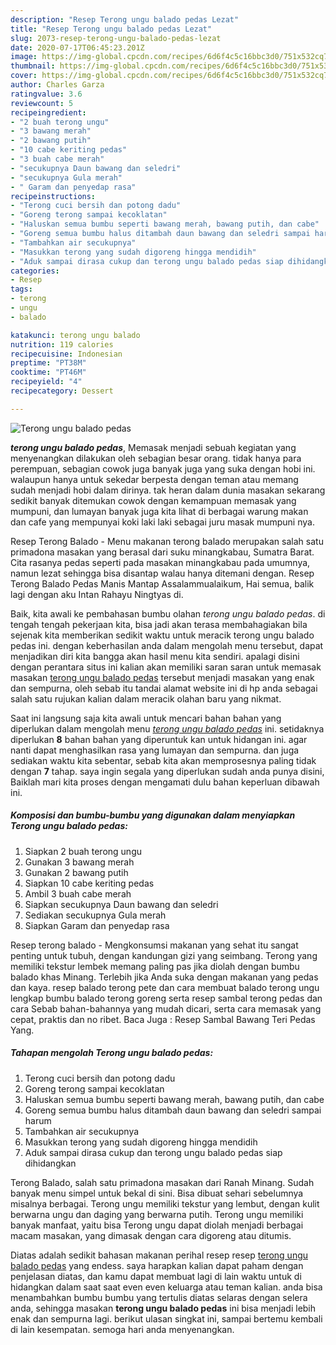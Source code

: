 ```yaml
---
description: "Resep Terong ungu balado pedas Lezat"
title: "Resep Terong ungu balado pedas Lezat"
slug: 2073-resep-terong-ungu-balado-pedas-lezat
date: 2020-07-17T06:45:23.201Z
image: https://img-global.cpcdn.com/recipes/6d6f4c5c16bbc3d0/751x532cq70/terong-ungu-balado-pedas-foto-resep-utama.jpg
thumbnail: https://img-global.cpcdn.com/recipes/6d6f4c5c16bbc3d0/751x532cq70/terong-ungu-balado-pedas-foto-resep-utama.jpg
cover: https://img-global.cpcdn.com/recipes/6d6f4c5c16bbc3d0/751x532cq70/terong-ungu-balado-pedas-foto-resep-utama.jpg
author: Charles Garza
ratingvalue: 3.6
reviewcount: 5
recipeingredient:
- "2 buah terong ungu"
- "3 bawang merah"
- "2 bawang putih"
- "10 cabe keriting pedas"
- "3 buah cabe merah"
- "secukupnya Daun bawang dan seledri"
- "secukupnya Gula merah"
- " Garam dan penyedap rasa"
recipeinstructions:
- "Terong cuci bersih dan potong dadu"
- "Goreng terong sampai kecoklatan"
- "Haluskan semua bumbu seperti bawang merah, bawang putih, dan cabe"
- "Goreng semua bumbu halus ditambah daun bawang dan seledri sampai harum"
- "Tambahkan air secukupnya"
- "Masukkan terong yang sudah digoreng hingga mendidih"
- "Aduk sampai dirasa cukup dan terong ungu balado pedas siap dihidangkan"
categories:
- Resep
tags:
- terong
- ungu
- balado

katakunci: terong ungu balado 
nutrition: 119 calories
recipecuisine: Indonesian
preptime: "PT38M"
cooktime: "PT46M"
recipeyield: "4"
recipecategory: Dessert

---
```



![Terong ungu balado pedas](https://img-global.cpcdn.com/recipes/6d6f4c5c16bbc3d0/751x532cq70/terong-ungu-balado-pedas-foto-resep-utama.jpg)

<b><i>terong ungu balado pedas</i></b>, Memasak menjadi sebuah kegiatan yang menyenangkan dilakukan oleh sebagian besar orang. tidak hanya para perempuan, sebagian cowok juga banyak juga yang suka dengan hobi ini. walaupun hanya untuk sekedar berpesta dengan teman atau memang sudah menjadi hobi dalam dirinya. tak heran dalam dunia masakan sekarang sedikit banyak ditemukan cowok dengan kemampuan memasak yang mumpuni, dan lumayan banyak juga kita lihat di berbagai warung makan dan cafe yang mempunyai koki laki laki sebagai juru masak mumpuni nya.

Resep Terong Balado - Menu makanan terong balado merupakan salah satu primadona masakan yang berasal dari suku minangkabau, Sumatra Barat. Cita rasanya pedas seperti pada masakan minangkabau pada umumnya, namun lezat sehingga bisa disantap walau hanya ditemani dengan. Resep Terong Balado Pedas Manis Mantap Assalammualaikum, Hai semua, balik lagi dengan aku Intan Rahayu Ningtyas di.

Baik, kita awali ke pembahasan bumbu olahan <i>terong ungu balado pedas</i>. di tengah tengah pekerjaan kita, bisa jadi akan terasa membahagiakan bila sejenak kita memberikan sedikit waktu untuk meracik terong ungu balado pedas ini. dengan keberhasilan anda dalam mengolah menu tersebut, dapat menjadikan diri kita bangga akan hasil menu kita sendiri. apalagi disini dengan perantara situs ini kalian akan memiliki saran saran untuk memasak masakan <u>terong ungu balado pedas</u> tersebut menjadi masakan yang enak dan sempurna, oleh sebab itu tandai alamat website ini di hp anda sebagai salah satu rujukan kalian dalam meracik olahan baru yang nikmat.


Saat ini langsung saja kita awali untuk mencari bahan bahan yang diperlukan dalam mengolah menu <u><i>terong ungu balado pedas</i></u> ini. setidaknya diperlukan <b>8</b> bahan bahan yang diperuntuk kan untuk hidangan ini. agar nanti dapat menghasilkan rasa yang lumayan dan sempurna. dan juga sediakan waktu kita sebentar, sebab kita akan memprosesnya paling tidak dengan <b>7</b> tahap. saya ingin segala yang diperlukan sudah anda punya disini, Baiklah mari kita proses dengan mengamati dulu bahan keperluan dibawah ini.

<!--inarticleads1-->

##### Komposisi dan bumbu-bumbu yang digunakan dalam menyiapkan Terong ungu balado pedas:

1. Siapkan 2 buah terong ungu
1. Gunakan 3 bawang merah
1. Gunakan 2 bawang putih
1. Siapkan 10 cabe keriting pedas
1. Ambil 3 buah cabe merah
1. Siapkan secukupnya Daun bawang dan seledri
1. Sediakan secukupnya Gula merah
1. Siapkan  Garam dan penyedap rasa


Resep terong balado - Mengkonsumsi makanan yang sehat itu sangat penting untuk tubuh, dengan kandungan gizi yang seimbang. Terong yang memiliki tekstur lembek memang paling pas jika diolah dengan bumbu balado khas Minang. Terlebih jika Anda suka dengan makanan yang pedas dan kaya. resep balado terong pete dan cara membuat balado terong ungu lengkap bumbu balado terong goreng serta resep sambal terong pedas dan cara Sebab bahan-bahannya yang mudah dicari, serta cara memasak yang cepat, praktis dan no ribet. Baca Juga : Resep Sambal Bawang Teri Pedas Yang. 

<!--inarticleads2-->

##### Tahapan mengolah Terong ungu balado pedas:

1. Terong cuci bersih dan potong dadu
1. Goreng terong sampai kecoklatan
1. Haluskan semua bumbu seperti bawang merah, bawang putih, dan cabe
1. Goreng semua bumbu halus ditambah daun bawang dan seledri sampai harum
1. Tambahkan air secukupnya
1. Masukkan terong yang sudah digoreng hingga mendidih
1. Aduk sampai dirasa cukup dan terong ungu balado pedas siap dihidangkan


Terong Balado, salah satu primadona masakan dari Ranah Minang. Sudah banyak menu simpel untuk bekal di sini. Bisa dibuat sehari sebelumnya misalnya berbagai. Terong ungu memiliki tekstur yang lembut, dengan kulit berwarna ungu dan daging yang berwarna putih. Terong ungu memiliki banyak manfaat, yaitu bisa Terong ungu dapat diolah menjadi berbagai macam masakan, yang dimasak dengan cara digoreng atau ditumis. 

Diatas adalah sedikit bahasan makanan perihal resep resep <u>terong ungu balado pedas</u> yang endess. saya harapkan kalian dapat paham dengan penjelasan diatas, dan kamu dapat membuat lagi di lain waktu untuk di hidangkan dalam saat saat even even keluarga atau teman kalian. anda bisa menambahkan bumbu bumbu yang tertulis diatas selaras dengan selera anda, sehingga masakan <b>terong ungu balado pedas</b> ini bisa menjadi lebih enak dan sempurna lagi. berikut ulasan singkat ini, sampai bertemu kembali di lain kesempatan. semoga hari anda menyenangkan.
